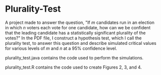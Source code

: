 # Plurality-Test
A project made to answer the question, "If _m_ candidates run in an election in which _n_ voters each vote for one candidate, how can we be
confident that the leading candidate has a statistically significant plurality of the votes?" In the PDF file, I construct a hypothesis test, which I call the plurality test, to answer this question and describe simulated critical values for various levels of _m_ and _n_ at a 95% confidence level.

plurality_test.java contains the code used to perform the simulations.

plurality_test.R contains the code used to create Figures 2, 3, and 4.
